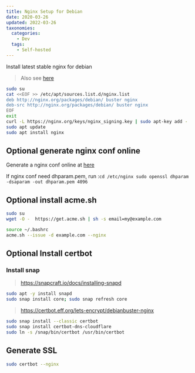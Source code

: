 ```yaml
---
title: Nginx Setup for Debian
date: 2020-03-26
updated: 2022-03-26
taxonomies:
  categories:
    - Dev
  tags:
    - Self-hosted
---
```


Install latest stable nginx for debian

> Also see [here](https://www.nginx.com/resources/wiki/start/topics/tutorials/install/)

<!-- more -->

```bash
sudo su
cat <<EOF >> /etc/apt/sources.list.d/nginx.list
deb http://nginx.org/packages/debian/ buster nginx
deb-src http://nginx.org/packages/debian/ buster nginx
EOF
exit
curl -L https://nginx.org/keys/nginx_signing.key | sudo apt-key add -
sudo apt update
sudo apt install nginx
```

## Optional generate nginx conf online

Generate a nginx conf online at [here](https://www.digitalocean.com/community/tools/nginx)

If nginx conf need dhparam.pem, run :`cd /etc/nginx sudo openssl dhparam -dsaparam -out dhparam.pem 4096`

## Optional install acme.sh

```bash
sudo su
wget -O -  https://get.acme.sh | sh -s email=my@example.com
```

```bash
source ~/.bashrc
acme.sh --issue -d example.com --nginx
```

## Optional Install certbot

### Install snap

> https://snapcraft.io/docs/installing-snapd

```bash
sudo apt -y install snapd
sudo snap install core; sudo snap refresh core

```

> https://certbot.eff.org/lets-encrypt/debianbuster-nginx

```bash
sudo snap install --classic certbot
sudo snap install certbot-dns-cloudflare
sudo ln -s /snap/bin/certbot /usr/bin/certbot
```

## Generate SSL

```bash
sudo certbot --nginx
```
